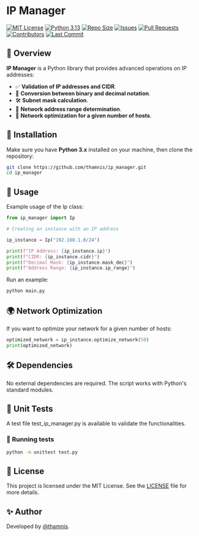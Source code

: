 # IP Manager

[![MIT License](https://img.shields.io/badge/License-MIT-blue.svg)](/LICENSE)
[![Python 3.13](https://img.shields.io/badge/Python-3.13-blue)](https://www.python.org/)
[![Repo Size](https://img.shields.io/github/repo-size/thamnis/ip_manager)](https://github.com/thamnis/ip_manager)
[![Issues](https://img.shields.io/github/issues/thamnis/ip_manager)](https://github.com/thamnis/ip_manager/issues)
[![Pull Requests](https://img.shields.io/github/issues-pr/thamnis/ip_manager)](https://github.com/thamnis/ip_manager/pulls)
[![Contributors](https://img.shields.io/github/contributors/thamnis/ip_manager)](https://github.com/thamnis/ip_manager/graphs/contributors)
[![Last Commit](https://img.shields.io/github/last-commit/thamnis/ip_manager)](https://github.com/thamnis/ip_manager/commits/main)

## 📌 Overview

**IP Manager** is a Python library that provides advanced operations on IP addresses:

- ✅ **Validation of IP addresses and CIDR**.
- 🔄 **Conversion between binary and decimal notation**.
- 🛠 **Subnet mask calculation**.
- 📍 **Network address range determination**.
- 🚀 **Network optimization for a given number of hosts**.

## 🚀 Installation

Make sure you have **Python 3.x** installed on your machine, then clone the repository:

```bash
git clone https://github.com/thamnis/ip_manager.git
cd ip_manager
```

## 📖 Usage

Example usage of the Ip class:

``` Python
from ip_manager import Ip

# Creating an instance with an IP address

ip_instance = Ip("192.168.1.0/24")

print(f"IP Address: {ip_instance.ip}")
print(f"CIDR: {ip_instance.cidr}")
print(f"Decimal Mask: {ip_instance.mask_dec}")
print(f"Address Range: {ip_instance.ip_range}")
```

Run an example:

``` Bash
python main.py
```

## 🌍 Network Optimization

If you want to optimize your network for a given number of hosts:

``` Python
optimized_network = ip_instance.optimize_network(50)
print(optimized_network)
```

## 🛠 Dependencies

No external dependencies are required. The script works with Python's standard modules.

## 🧪 Unit Tests

A test file test_ip_manager.py is available to validate the functionalities.

### 🔹 Running tests

``` Bash
python -m unittest test.py
```

## 📜 License

This project is licensed under the MIT License. See the [LICENSE](/LICENSE) file for more details.

## ✨ Author

Developed by [@thamnis](https://www.github.com/thamnis).
